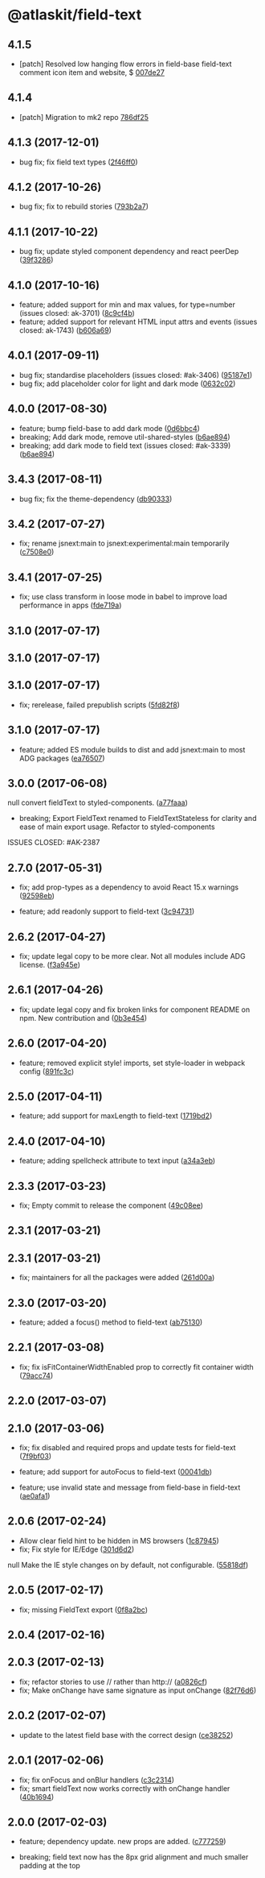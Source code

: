 # @atlaskit/field-text

## 4.1.5
- [patch] Resolved low hanging flow errors in field-base field-text comment icon item and website, $ [007de27](https://bitbucket.org/atlassian/atlaskit-mk-2/commits/007de27)

## 4.1.4
- [patch] Migration to mk2 repo [786df25](https://bitbucket.org/atlassian/atlaskit-mk-2/commits/786df25)

## 4.1.3 (2017-12-01)

* bug fix; fix field text types ([2f46ff0](https://bitbucket.org/atlassian/atlaskit/commits/2f46ff0))

## 4.1.2 (2017-10-26)

* bug fix; fix to rebuild stories ([793b2a7](https://bitbucket.org/atlassian/atlaskit/commits/793b2a7))

## 4.1.1 (2017-10-22)

* bug fix; update styled component dependency and react peerDep ([39f3286](https://bitbucket.org/atlassian/atlaskit/commits/39f3286))
## 4.1.0 (2017-10-16)


* feature; added support for min and max values, for type=number (issues closed: ak-3701) ([8c9cf4b](https://bitbucket.org/atlassian/atlaskit/commits/8c9cf4b))
* feature; added support for relevant HTML input attrs and events (issues closed: ak-1743) ([b606a69](https://bitbucket.org/atlassian/atlaskit/commits/b606a69))

## 4.0.1 (2017-09-11)

* bug fix; standardise placeholders (issues closed: #ak-3406) ([95187e1](https://bitbucket.org/atlassian/atlaskit/commits/95187e1))
* bug fix; add placeholder color for light and dark mode ([0632c02](https://bitbucket.org/atlassian/atlaskit/commits/0632c02))
## 4.0.0 (2017-08-30)


* feature; bump field-base to add dark mode ([0d6bbc4](https://bitbucket.org/atlassian/atlaskit/commits/0d6bbc4))
* breaking; Add dark mode, remove util-shared-styles ([b6ae894](https://bitbucket.org/atlassian/atlaskit/commits/b6ae894))
* breaking; add dark mode to field text (issues closed: #ak-3339) ([b6ae894](https://bitbucket.org/atlassian/atlaskit/commits/b6ae894))
## 3.4.3 (2017-08-11)

* bug fix; fix the theme-dependency ([db90333](https://bitbucket.org/atlassian/atlaskit/commits/db90333))








## 3.4.2 (2017-07-27)


* fix; rename jsnext:main to jsnext:experimental:main temporarily ([c7508e0](https://bitbucket.org/atlassian/atlaskit/commits/c7508e0))

## 3.4.1 (2017-07-25)


* fix; use class transform in loose mode in babel to improve load performance in apps ([fde719a](https://bitbucket.org/atlassian/atlaskit/commits/fde719a))

## 3.1.0 (2017-07-17)

## 3.1.0 (2017-07-17)

## 3.1.0 (2017-07-17)


* fix; rerelease, failed prepublish scripts ([5fd82f8](https://bitbucket.org/atlassian/atlaskit/commits/5fd82f8))

## 3.1.0 (2017-07-17)


* feature; added ES module builds to dist and add jsnext:main to most ADG packages ([ea76507](https://bitbucket.org/atlassian/atlaskit/commits/ea76507))

## 3.0.0 (2017-06-08)


null convert fieldText to styled-components. ([a77faaa](https://bitbucket.org/atlassian/atlaskit/commits/a77faaa))


* breaking; Export FieldText renamed to FieldTextStateless for clarity and ease of main export usage.
Refactor to styled-components

ISSUES CLOSED: #AK-2387

## 2.7.0 (2017-05-31)


* fix; add prop-types as a dependency to avoid React 15.x warnings ([92598eb](https://bitbucket.org/atlassian/atlaskit/commits/92598eb))


* feature; add readonly support to field-text ([3c94731](https://bitbucket.org/atlassian/atlaskit/commits/3c94731))

## 2.6.2 (2017-04-27)


* fix; update legal copy to be more clear. Not all modules include ADG license. ([f3a945e](https://bitbucket.org/atlassian/atlaskit/commits/f3a945e))

## 2.6.1 (2017-04-26)


* fix; update legal copy and fix broken links for component README on npm. New contribution and ([0b3e454](https://bitbucket.org/atlassian/atlaskit/commits/0b3e454))

## 2.6.0 (2017-04-20)


* feature; removed explicit style! imports, set style-loader in webpack config ([891fc3c](https://bitbucket.org/atlassian/atlaskit/commits/891fc3c))

## 2.5.0 (2017-04-11)


* feature; add support for maxLength to field-text ([1719bd2](https://bitbucket.org/atlassian/atlaskit/commits/1719bd2))

## 2.4.0 (2017-04-10)


* feature; adding spellcheck attribute to text input ([a34a3eb](https://bitbucket.org/atlassian/atlaskit/commits/a34a3eb))

## 2.3.3 (2017-03-23)


* fix; Empty commit to release the component ([49c08ee](https://bitbucket.org/atlassian/atlaskit/commits/49c08ee))

## 2.3.1 (2017-03-21)

## 2.3.1 (2017-03-21)


* fix; maintainers for all the packages were added ([261d00a](https://bitbucket.org/atlassian/atlaskit/commits/261d00a))

## 2.3.0 (2017-03-20)


* feature; added a focus() method to field-text ([ab75130](https://bitbucket.org/atlassian/atlaskit/commits/ab75130))

## 2.2.1 (2017-03-08)


* fix; fix isFitContainerWidthEnabled prop to correctly fit container width ([79acc74](https://bitbucket.org/atlassian/atlaskit/commits/79acc74))

## 2.2.0 (2017-03-07)

## 2.1.0 (2017-03-06)


* fix; fix disabled and required props and update tests for field-text ([7f9bf03](https://bitbucket.org/atlassian/atlaskit/commits/7f9bf03))


* feature; add support for autoFocus to field-text ([00041db](https://bitbucket.org/atlassian/atlaskit/commits/00041db))
* feature; use invalid state and message from field-base in field-text ([ae0afa1](https://bitbucket.org/atlassian/atlaskit/commits/ae0afa1))

## 2.0.6 (2017-02-24)


* Allow clear field hint to be hidden in MS browsers ([1c87945](https://bitbucket.org/atlassian/atlaskit/commits/1c87945))
* fix; Fix style for IE/Edge ([301d6d2](https://bitbucket.org/atlassian/atlaskit/commits/301d6d2))


null Make the IE style changes on by default, not configurable. ([55818df](https://bitbucket.org/atlassian/atlaskit/commits/55818df))

## 2.0.5 (2017-02-17)


* fix; missing FieldText export ([0f8a2bc](https://bitbucket.org/atlassian/atlaskit/commits/0f8a2bc))

## 2.0.4 (2017-02-16)

## 2.0.3 (2017-02-13)


* fix; refactor stories to use // rather than http:// ([a0826cf](https://bitbucket.org/atlassian/atlaskit/commits/a0826cf))
* fix; Make onChange have same signature as input onChange ([82f76d6](https://bitbucket.org/atlassian/atlaskit/commits/82f76d6))

## 2.0.2 (2017-02-07)


* update to the latest field base with the correct design ([ce38252](https://bitbucket.org/atlassian/atlaskit/commits/ce38252))

## 2.0.1 (2017-02-06)


* fix; fix onFocus and onBlur handlers ([c3c2314](https://bitbucket.org/atlassian/atlaskit/commits/c3c2314))
* fix; smart fieldText now works correctly with onChange handler ([40b1694](https://bitbucket.org/atlassian/atlaskit/commits/40b1694))

## 2.0.0 (2017-02-03)


* feature; dependency update. new props are added. ([c777259](https://bitbucket.org/atlassian/atlaskit/commits/c777259))


* breaking; field text now has the 8px grid alignment and much smaller padding at the top
